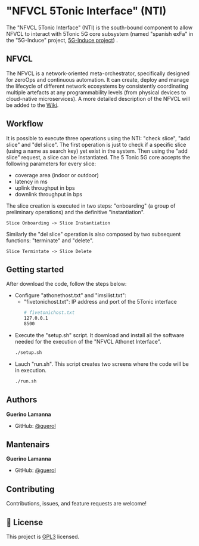 # "NFVCL 5Tonic Interface" (NTI)
The "NFVCL 5Tonic Interface" (NTI) is the south-bound component to allow NFVCL to interact with 5Tonic 5G core subsystem (named "spanish exFa" in the "5G-Induce" project, [5G-Induce project](https://www.5g-induce.eu/)) .

## NFVCL
The NFVCL is a network-oriented meta-orchestrator, specifically designed for zeroOps and continuous automation. 
It can create, deploy and manage the lifecycle of different network ecosystems by consistently coordinating multiple 
artefacts at any programmability levels (from physical devices to cloud-native microservices).
A more detailed description of the NFVCL will be added to the [Wiki](https://nfvcl-ng.readthedocs.io/en/latest/index.html).


## Workflow
It is possible to execute three operations using the NTI: "check slice", "add slice" and "del slice".
The first operation is just to check if a specific slice (using a name as search key) yet exist in the system.
Then using the "add slice" request, a slice can be instantiated. 
The 5 Tonic 5G core accepts the following parameters for every slice:
- coverage area (indoor or outdoor)
- latency in ms 
- uplink throughput in bps
- downlink throughput in bps
  
The slice creation is executed in two steps: "onboarding" (a group of preliminary operations) and the definitive "instantiation".
```
Slice Onboarding -> Slice Instantiation
```

Similarly the "del slice" operation is also composed by two subsequent functions: "terminate" and "delete".
```
Slice Termintate -> Slice Delete
```


## Getting started
After download the code, follow the steps below:
- Configure "athonethost.txt" and "imsilist.txt":
  - "fivetonichost.txt": IP address and port of the 5Tonic interface
    ``` bash
    # fivetonichost.txt
    127.0.0.1
    8500
    ```
- Execute the "setup.sh" script. It download and install all the software needed for the execution of the "NFVCL Athonet Interface".
  ``` bash
  ./setup.sh
  ```
- Lauch "run.sh". This script creates two screens where the code will be in execution.
  ``` bash
  ./run.sh
  ```



## Authors
**Guerino Lamanna**

- GitHub: [@guerol](https://github.com/guerol)

## Mantenairs
**Guerino Lamanna**

- GitHub: [@guerol](https://github.com/guerol)

## Contributing

Contributions, issues, and feature requests are welcome!

## 📝 License

This project is [GPL3](./LICENSE) licensed.
